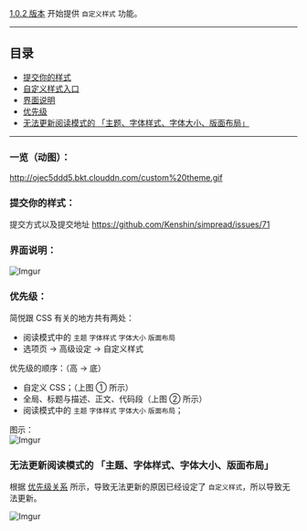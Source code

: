 [1.0.2 版本](http://ksria.com/simpread/changelog.html#1.0.2) 开始提供 `自定义样式` 功能。

***

目录
---
- [提交你的样式](https://github.com/Kenshin/simpread/wiki/%E8%87%AA%E5%AE%9A%E4%B9%89%E4%B8%BB%E9%A2%98#%E6%8F%90%E4%BA%A4%E4%BD%A0%E7%9A%84%E6%A0%B7%E5%BC%8F)
- [自定义样式入口](https://github.com/Kenshin/simpread/wiki/%E8%87%AA%E5%AE%9A%E4%B9%89%E4%B8%BB%E9%A2%98#%E5%85%A5%E5%8F%A3)
- [界面说明](https://github.com/Kenshin/simpread/wiki/%E8%87%AA%E5%AE%9A%E4%B9%89%E4%B8%BB%E9%A2%98#%E7%95%8C%E9%9D%A2%E8%AF%B4%E6%98%8E)
- [优先级](https://github.com/Kenshin/simpread/wiki/%E8%87%AA%E5%AE%9A%E4%B9%89%E4%B8%BB%E9%A2%98#%E4%BC%98%E5%85%88%E7%BA%A7)
- [无法更新阅读模式的 「主题、字体样式、字体大小、版面布局」](https://github.com/Kenshin/simpread/wiki/%E8%87%AA%E5%AE%9A%E4%B9%89%E4%B8%BB%E9%A2%98#%E6%97%A0%E6%B3%95%E6%9B%B4%E6%96%B0%E9%98%85%E8%AF%BB%E6%A8%A1%E5%BC%8F%E7%9A%84-%E4%B8%BB%E9%A2%98%E5%AD%97%E4%BD%93%E6%A0%B7%E5%BC%8F%E5%AD%97%E4%BD%93%E5%A4%A7%E5%B0%8F%E7%89%88%E9%9D%A2%E5%B8%83%E5%B1%80)

***

### 一览（动图）：
<http://ojec5ddd5.bkt.clouddn.com/custom%20theme.gif>

### 提交你的样式：
提交方式以及提交地址 https://github.com/Kenshin/simpread/issues/71

### 界面说明：
![Imgur](http://i.imgur.com/rzhI4BB.png)

### 优先级：
简悦跟 CSS 有关的地方共有两处：
- 阅读模式中的 `主题` `字体样式` `字体大小` `版面布局`
- 选项页 → 高级设定 → 自定义样式

优先级的顺序：（高 → 底）
- 自定义 CSS；（上图 ① 所示）
- 全局、标题与描述、正文、代码段（上图 ② 所示）
- 阅读模式中的 `主题` `字体样式` `字体大小` `版面布局`；

图示：  
![Imgur](http://i.imgur.com/zVhC3PV.png)

### 无法更新阅读模式的 「主题、字体样式、字体大小、版面布局」
根据 [优先级关系](https://github.com/Kenshin/simpread/wiki/%E8%87%AA%E5%AE%9A%E4%B9%89%E4%B8%BB%E9%A2%98#%E4%BC%98%E5%85%88%E7%BA%A7) 所示，导致无法更新的原因已经设定了 `自定义样式`，所以导致无法更新。

![Imgur](http://i.imgur.com/1rbpZqy.png)

